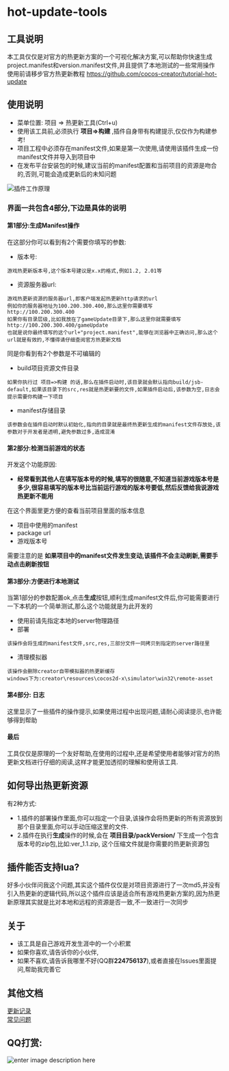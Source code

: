 # hot-update-tools
## 工具说明
本工具仅仅是对官方的热更新方案的一个可视化解决方案,可以帮助你快速生成project.manifest和version.manifest文件,并且提供了本地测试的一些常用操作
使用前请移步官方热更新教程 https://github.com/cocos-creator/tutorial-hot-update


## 使用说明
- 菜单位置: 项目 => 热更新工具(Ctrl+u)
- 使用该工具前,必须执行 **项目=>构建** ,插件自身带有构建提示,仅仅作为构建参考!
- 项目工程中必须存在manifest文件,如果是第一次使用,请使用该插件生成一份manifest文件并导入到项目中
- 在发布平台安装包的时候,建议当前的manifest配置和当前项目的资源是吻合的,否则,可能会造成更新后的未知问题

![插件工作原理](../../doc/热更新/desc/热更新工作原理.png)

 
### 界面一共包含4部分,下边是具体的说明
#### 第1部分:生成Manifest操作
在这部分你可以看到有2个需要你填写的参数:
- 版本号:
```
游戏热更新版本号,这个版本号建议是x.x的格式,例如1.2, 2.01等
```

- 资源服务器url:
```
游戏热更新资源的服务器url,即客户端发起热更新http请求的url
例如你的服务器地址为100.200.300.400,那么这里你需要填写 http://100.200.300.400
如果你有目录层级,比如我放在了gameUpdate目录下,那么这里你就需要填写 http://100.200.300.400/gameUpdate
也就是说你最终填写的这个url+"project.manifest",能够在浏览器中正确访问,那么这个url就是有效的,不懂得请仔细查阅官方热更新文档
```
同是你看到有2个参数是不可编辑的
- build项目资源文件目录
```
如果你执行过 项目=>构建 的话,那么在插件启动时,该目录就会默认指向build/jsb-default,如果该目录下的src,res就是热更新要的文件,如果插件启动后,该参数为空,日志会提示需要你构建一下项目
```
- manifest存储目录
```
该参数会在插件启动时默认初始化,指向的目录就是最终热更新生成的manifest文件存放处,该参数对于开发者是透明,避免参数过多,造成混淆
```
#### 第2部分:检测当前游戏的状态
开发这个功能原因:
- **经常看到其他人在填写版本号的时候,填写的很随意,不知道当前游戏版本号是多少,很容易填写的版本号比当前运行游戏的版本号要低,然后反馈给我说游戏热更新不能用**

在这个界面里更方便的查看当前项目里面的版本信息
- 项目中使用的manifest
- package url
- 游戏版本号

需要注意的是
**如果项目中的manifest文件发生变动,该插件不会主动刷新,需要手动点击刷新按钮**

#### 第3部分:方便进行本地测试
当第1部分的参数配置ok,点击**生成**按钮,顺利生成manifest文件后,你可能需要进行一下本机的一个简单测试,那么这个功能就是为此开发的
- 使用前请先指定本地的server物理路径
- 部署
```
该操作会将生成的manifest文件,src,res,三部分文件一同拷贝到指定的server路径里
```
- 清理模拟器
```
该操作会删除creator自带模拟器的热更新缓存
windows下为:creator\resources\cocos2d-x\simulator\win32\remote-asset
```

#### 第4部分: 日志
这里显示了一些插件的操作提示,如果使用过程中出现问题,请耐心阅读提示,也许能够得到帮助
#### 最后
工具仅仅是原理的一个友好帮助,在使用的过程中,还是希望使用者能够对官方的热更新文档进行仔细的阅读,这样才能更加透彻的理解和使用该工具.


## 如何导出热更新资源
有2种方式:
- 1.插件的部署操作里面,你可以指定一个目录,该操作会将热更新的所有资源放到那个目录里面,你可以手动压缩这里的文件.
- 2.插件在执行**生成**操作的时候,会在 **项目目录/packVersion/** 下生成一个包含版本号的zip包,比如:ver_1.1.zip, 这个压缩文件就是你需要的热更新资源包

## 插件能否支持lua?
好多小伙伴问我这个问题,其实这个插件仅仅是对项目资源进行了一次md5,并没有引入热更新的逻辑代码,所以这个插件应该是适合所有游戏热更新方案的,因为热更新原理其实就是比对本地和远程的资源是否一致,不一致进行一次同步

## 关于
- 该工具是自己游戏开发生涯中的一个小积累
- 如果你喜欢,请告诉你的小伙伴,
- 如果不喜欢,请告诉我哪里不好(QQ群**224756137**),或者直接在Issues里面提问,帮助我完善它

## 其他文档
[更新记录](UPDATE.md)  
[常见问题](CommonIssue.md)
## QQ打赏:
![enter image description here](http://7xq9nm.com1.z0.glb.clouddn.com/qqPay.png)
